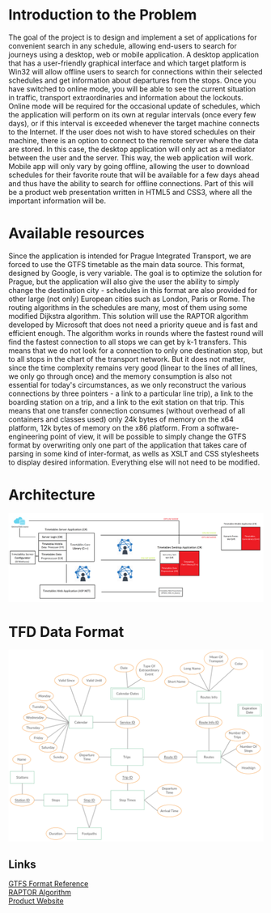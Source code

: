 <h1>Introduction to the Problem</h1>
The goal of the project is to design and implement a set of applications for convenient search in any schedule, allowing end-users to search for journeys using a desktop, web or mobile application. A desktop application that has a user-friendly graphical interface and which target platform is Win32 will allow offline users to search for connections within their selected schedules and get information about departures from the stops. Once you have switched to online mode, you will be able to see the current situation in traffic, transport extraordinaries and information about the lockouts. Online mode will be required for the occasional update of schedules, which the application will perform on its own at regular intervals (once every few days), or if this interval is exceeded whenever the target machine connects to the Internet. If the user does not wish to have stored schedules on their machine, there is an option to connect to the remote server where the data are stored. In this case, the desktop application will only act as a mediator between the user and the server. This way, the web application will work. Mobile app will only vary by going offline, allowing the user to download schedules for their favorite route that will be available for a few days ahead and thus have the ability to search for offline connections. Part of this will be a product web presentation written in HTML5 and CSS3, where all the important information will be.

<h1>Available resources</h1>
Since the application is intended for Prague Integrated Transport, we are forced to use the GTFS timetable as the main data source. This format, designed by Google, is very variable. The goal is to optimize the solution for Prague, but the application will also give the user the ability to simply change the destination city - schedules in this format are also provided for other large (not only) European cities such as London, Paris or Rome. The routing algorithms in the schedules are many, most of them using some modified Dijkstra algorithm. This solution will use the RAPTOR algorithm developed by Microsoft that does not need a priority queue and is fast and efficient enough. The algorithm works in rounds where the fastest round will find the fastest connection to all stops we can get by k-1 transfers. This means that we do not look for a connection to only one destination stop, but to all stops in the chart of the transport network. But it does not matter, since the time complexity remains very good (linear to the lines of all lines, we only go through once) and the memory consumption is also not essential for today's circumstances, as we only reconstruct the various connections by three pointers - a link to a particular line trip), a link to the boarding station on a trip, and a link to the exit station on that trip. This means that one transfer connection consumes (without overhead of all containers and classes used) only 24k bytes of memory on the x64 platform, 12k bytes of memory on the x86 platform. From a software-engineering point of view, it will be possible to simply change the GTFS format by overwriting only one part of the application that takes care of parsing in some kind of inter-format, as wells as XSLT and CSS stylesheets to display desired information. Everything else will not need to be modified.

<h1>Architecture</h1>
<img src="Architecture.png">

<h1>TFD Data Format</h1>
<img src="TFD_Data_Format.png">

<h2>Links</h2>
<a href="https://developers.google.com/transit/gtfs/reference/">GTFS Format Reference</a><br>
<a href="https://www.microsoft.com/en-us/research/wp-content/uploads/2012/01/raptor_alenex.pdf">RAPTOR Algorithm</a><br>
<a href="http://timetables2019.cz">Product Website</a>
